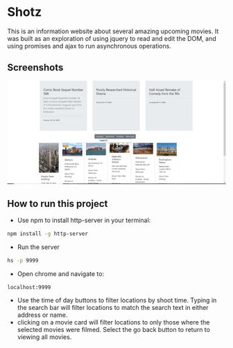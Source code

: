 # Shotz

This is an information website about several amazing upcoming movies.  It was built as an exploration of using jquery to read and edit the DOM, and using promises and ajax to run asynchronous operations.

## Screenshots
![main screen](shotzscreen.PNG)

## How to run this project
* Use npm to install http-server in your terminal:
```sh
npm install -g http-server
```
* Run the server
```sh
hs -p 9999
```
* Open chrome and navigate to:
```
localhost:9999
```
* Use the time of day buttons to filter locations by shoot time.  Typing in the search bar will filter locations to match the search text in either address or name.
* clicking on a movie card will filter locations to only those where the selected movies were filmed.  Select the go back button to return to viewing all movies.